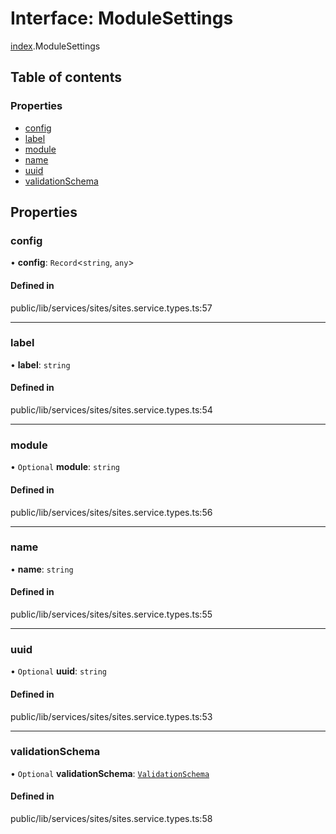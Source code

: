 # Interface: ModuleSettings

[index](../wiki/index).ModuleSettings

## Table of contents

### Properties

- [config](../wiki/index.ModuleSettings#config)
- [label](../wiki/index.ModuleSettings#label)
- [module](../wiki/index.ModuleSettings#module)
- [name](../wiki/index.ModuleSettings#name)
- [uuid](../wiki/index.ModuleSettings#uuid)
- [validationSchema](../wiki/index.ModuleSettings#validationschema)

## Properties

### config

• **config**: `Record`<`string`, `any`\>

#### Defined in

public/lib/services/sites/sites.service.types.ts:57

___

### label

• **label**: `string`

#### Defined in

public/lib/services/sites/sites.service.types.ts:54

___

### module

• `Optional` **module**: `string`

#### Defined in

public/lib/services/sites/sites.service.types.ts:56

___

### name

• **name**: `string`

#### Defined in

public/lib/services/sites/sites.service.types.ts:55

___

### uuid

• `Optional` **uuid**: `string`

#### Defined in

public/lib/services/sites/sites.service.types.ts:53

___

### validationSchema

• `Optional` **validationSchema**: [`ValidationSchema`](../wiki/index#validationschema)

#### Defined in

public/lib/services/sites/sites.service.types.ts:58
